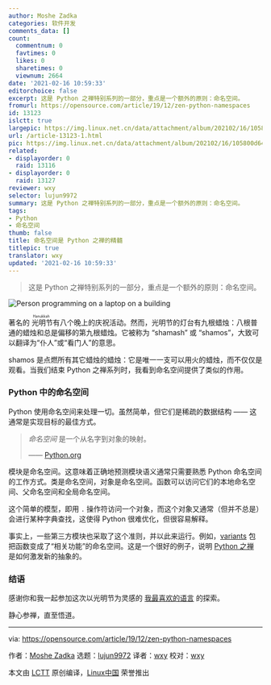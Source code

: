 ```yaml
---
author: Moshe Zadka
categories: 软件开发
comments_data: []
count:
  commentnum: 0
  favtimes: 0
  likes: 0
  sharetimes: 0
  viewnum: 2664
date: '2021-02-16 10:59:33'
editorchoice: false
excerpt: 这是 Python 之禅特别系列的一部分，重点是一个额外的原则：命名空间。
fromurl: https://opensource.com/article/19/12/zen-python-namespaces
id: 13123
islctt: true
largepic: https://img.linux.net.cn/data/attachment/album/202102/16/105800d64ceaeertt4u4ee.jpg
url: /article-13123-1.html
pic: https://img.linux.net.cn/data/attachment/album/202102/16/105800d64ceaeertt4u4ee.jpg.thumb.jpg
related:
- displayorder: 0
  raid: 13116
- displayorder: 0
  raid: 13127
reviewer: wxy
selector: lujun9972
summary: 这是 Python 之禅特别系列的一部分，重点是一个额外的原则：命名空间。
tags:
- Python
- 命名空间
thumb: false
title: 命名空间是 Python 之禅的精髓
titlepic: true
translator: wxy
updated: '2021-02-16 10:59:33'
---
```



> 
> 这是 Python 之禅特别系列的一部分，重点是一个额外的原则：命名空间。
> 
> 
> 


![](https://img.linux.net.cn/data/attachment/album/202102/16/105800d64ceaeertt4u4ee.jpg "Person programming on a laptop on a building")


著名的<ruby> 光明节 <rt>  Hanukkah </rt></ruby>有八个晚上的庆祝活动。然而，光明节的灯台有九根蜡烛：八根普通的蜡烛和总是偏移的第九根蜡烛。它被称为 “shamash” 或 “shamos”，大致可以翻译为“仆人”或“看门人”的意思。


shamos 是点燃所有其它蜡烛的蜡烛：它是唯一一支可以用火的蜡烛，而不仅仅是观看。当我们结束 Python 之禅系列时，我看到命名空间提供了类似的作用。


### Python 中的命名空间


Python 使用命名空间来处理一切。虽然简单，但它们是稀疏的数据结构 —— 这通常是实现目标的最佳方式。



> 
> *命名空间* 是一个从名字到对象的映射。
> 
> 
> —— [Python.org](https://docs.python.org/3/tutorial/classes.html)
> 
> 
> 


模块是命名空间。这意味着正确地预测模块语义通常只需要熟悉 Python 命名空间的工作方式。类是命名空间，对象是命名空间。函数可以访问它们的本地命名空间、父命名空间和全局命名空间。


这个简单的模型，即用 `.` 操作符访问一个对象，而这个对象又通常（但并不总是）会进行某种字典查找，这使得 Python 很难优化，但很容易解释。


事实上，一些第三方模块也采取了这个准则，并以此来运行。例如，[variants](https://pypi.org/project/variants/) 包把函数变成了“相关功能”的命名空间。这是一个很好的例子，说明 [Python 之禅](https://www.python.org/dev/peps/pep-0020/) 是如何激发新的抽象的。


### 结语


感谢你和我一起参加这次以光明节为灵感的 [我最喜欢的语言](https://opensource.com/article/19/10/why-love-python) 的探索。


静心参禅，直至悟道。




---


via: <https://opensource.com/article/19/12/zen-python-namespaces>


作者：[Moshe Zadka](https://opensource.com/users/moshez) 选题：[lujun9972](https://github.com/lujun9972) 译者：[wxy](https://github.com/wxy) 校对：[wxy](https://github.com/wxy)


本文由 [LCTT](https://github.com/LCTT/TranslateProject) 原创编译，[Linux中国](https://linux.cn/) 荣誉推出